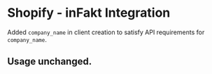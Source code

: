 # Shopify - inFakt Integration

Added `company_name` in client creation to satisfy API requirements for `company_name`.

## Usage unchanged.
